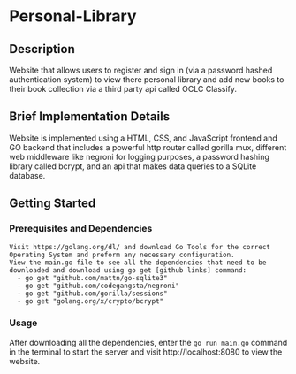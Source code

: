 # Personal-Library

## Description
Website that allows users to register and sign in (via a password hashed authentication system) to view there personal library and add new books to their book collection via a third party api called OCLC Classify.

## Brief Implementation Details
Website is implemented using a HTML, CSS, and JavaScript frontend and GO backend that includes a powerful http router called gorilla mux, different web middleware like negroni for logging purposes, a password hashing library called bcrypt, and an api that makes data queries to a SQLite database.

## Getting Started

### Prerequisites and Dependencies
```
Visit https://golang.org/dl/ and download Go Tools for the correct Operating System and preform any necessary configuration.
View the main.go file to see all the dependencies that need to be downloaded and download using go get [github links] command:
  - go get "github.com/mattn/go-sqlite3"
  - go get "github.com/codegangsta/negroni"
  - go get "github.com/gorilla/sessions"
  - go get "golang.org/x/crypto/bcrypt"
```

### Usage
After downloading all the dependencies, enter the ```go run main.go``` command in the terminal to start the server and visit http://localhost:8080 to view the website.
